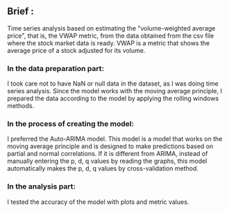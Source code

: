 ## Brief :
Time series analysis based on estimating the "volume-weighted average price", that is, the VWAP metric, from the data obtained from the csv file where the stock market data is ready. VWAP is a metric that shows the average price of a stock adjusted for its volume.

### In the data preparation part: 
I took care not to have NaN or null data in the dataset, as I was doing time series analysis. Since the model works with the moving average principle, I prepared the data according to the model by applying the rolling windows methods.

### In the process of creating the model: 
I preferred the Auto-ARIMA model. This model is a model that works on the moving average principle and is designed to make predictions based on partial and normal correlations. If it is different from ARIMA, instead of manually entering the p, d, q values by reading the graphs, this model automatically makes the p, d, q values by cross-validation method.

### In the analysis part: 
I tested the accuracy of the model with plots and metric values.
